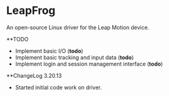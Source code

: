LeapFrog
========

An open-source Linux driver for the Leap Motion device.

**TODO
 * Implement basic I/O (**todo**)
 * Implement basic tracking and input data (**todo**)
 * Implement login and session management interface (**todo**)

**ChangeLog 3.20.13
 * Started initial code work on driver.
